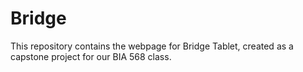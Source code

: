 # Bridge
This repository contains the webpage for Bridge Tablet, created as a capstone project for our BIA 568 class.
